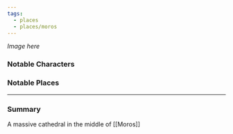 ```yaml
---
tags:
  - places
  - places/moros
---
```

*Image here*

### Notable Characters


### Notable Places


___
### Summary
A massive cathedral in the middle of [[Moros]]